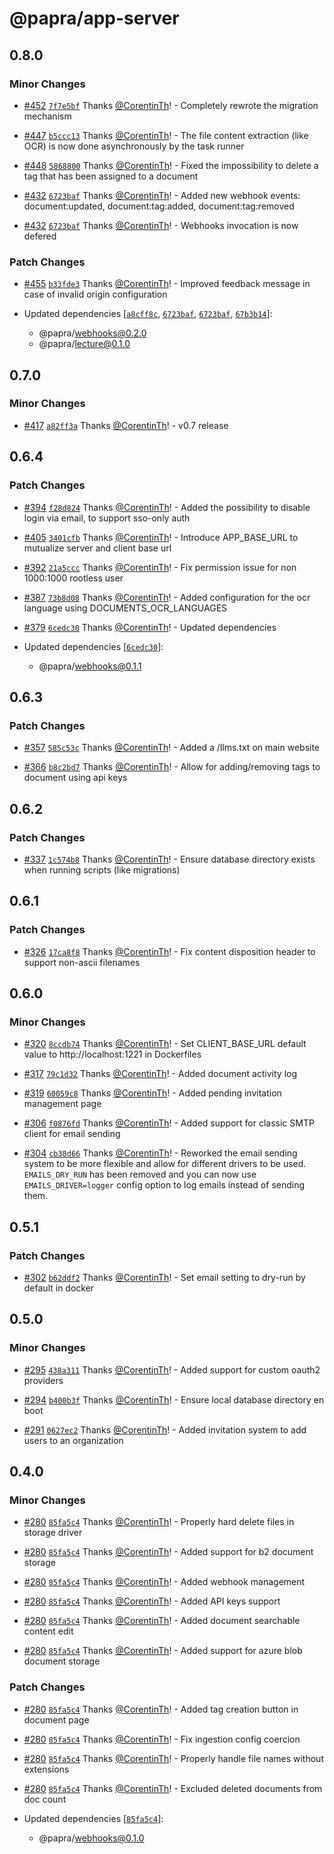 # @papra/app-server

## 0.8.0

### Minor Changes

- [#452](https://github.com/papra-hq/papra/pull/452) [`7f7e5bf`](https://github.com/papra-hq/papra/commit/7f7e5bffcbcfb843f3b2458400dfb44409a44867) Thanks [@CorentinTh](https://github.com/CorentinTh)! - Completely rewrote the migration mechanism

- [#447](https://github.com/papra-hq/papra/pull/447) [`b5ccc13`](https://github.com/papra-hq/papra/commit/b5ccc135ba7f4359eaf85221bcb40ee63ba7d6c7) Thanks [@CorentinTh](https://github.com/CorentinTh)! - The file content extraction (like OCR) is now done asynchronously by the task runner

- [#448](https://github.com/papra-hq/papra/pull/448) [`5868800`](https://github.com/papra-hq/papra/commit/5868800bcec6ed69b5441b50e4445fae5cdb5bfb) Thanks [@CorentinTh](https://github.com/CorentinTh)! - Fixed the impossibility to delete a tag that has been assigned to a document

- [#432](https://github.com/papra-hq/papra/pull/432) [`6723baf`](https://github.com/papra-hq/papra/commit/6723baf98ad46f989fe1e1e19ad0dd25622cca77) Thanks [@CorentinTh](https://github.com/CorentinTh)! - Added new webhook events: document:updated, document:tag:added, document:tag:removed

- [#432](https://github.com/papra-hq/papra/pull/432) [`6723baf`](https://github.com/papra-hq/papra/commit/6723baf98ad46f989fe1e1e19ad0dd25622cca77) Thanks [@CorentinTh](https://github.com/CorentinTh)! - Webhooks invocation is now defered

### Patch Changes

- [#455](https://github.com/papra-hq/papra/pull/455) [`b33fde3`](https://github.com/papra-hq/papra/commit/b33fde35d3e8622e31b51aadfe56875d8e48a2ef) Thanks [@CorentinTh](https://github.com/CorentinTh)! - Improved feedback message in case of invalid origin configuration

- Updated dependencies [[`a8cff8c`](https://github.com/papra-hq/papra/commit/a8cff8cedc062be3ed1d454e9de6e456553a4d8c), [`6723baf`](https://github.com/papra-hq/papra/commit/6723baf98ad46f989fe1e1e19ad0dd25622cca77), [`6723baf`](https://github.com/papra-hq/papra/commit/6723baf98ad46f989fe1e1e19ad0dd25622cca77), [`67b3b14`](https://github.com/papra-hq/papra/commit/67b3b14cdfa994874c695b9d854a93160ba6a911)]:
  - @papra/webhooks@0.2.0
  - @papra/lecture@0.1.0

## 0.7.0

### Minor Changes

- [#417](https://github.com/papra-hq/papra/pull/417) [`a82ff3a`](https://github.com/papra-hq/papra/commit/a82ff3a755fa1164b4d8ff09b591ed6482af0ccc) Thanks [@CorentinTh](https://github.com/CorentinTh)! - v0.7 release

## 0.6.4

### Patch Changes

- [#394](https://github.com/papra-hq/papra/pull/394) [`f28d824`](https://github.com/papra-hq/papra/commit/f28d8245bf385d7be3b3b8ee449c3fdc88fa375c) Thanks [@CorentinTh](https://github.com/CorentinTh)! - Added the possibility to disable login via email, to support sso-only auth

- [#405](https://github.com/papra-hq/papra/pull/405) [`3401cfb`](https://github.com/papra-hq/papra/commit/3401cfbfdc7e280d2f0f3166ceddcbf55486f574) Thanks [@CorentinTh](https://github.com/CorentinTh)! - Introduce APP_BASE_URL to mutualize server and client base url

- [#392](https://github.com/papra-hq/papra/pull/392) [`21a5ccc`](https://github.com/papra-hq/papra/commit/21a5ccce6d42fde143fd3596918dfdfc9af577a1) Thanks [@CorentinTh](https://github.com/CorentinTh)! - Fix permission issue for non 1000:1000 rootless user

- [#387](https://github.com/papra-hq/papra/pull/387) [`73b8d08`](https://github.com/papra-hq/papra/commit/73b8d080765b6eb9b479db39740cdc6972f6585d) Thanks [@CorentinTh](https://github.com/CorentinTh)! - Added configuration for the ocr language using DOCUMENTS_OCR_LANGUAGES

- [#379](https://github.com/papra-hq/papra/pull/379) [`6cedc30`](https://github.com/papra-hq/papra/commit/6cedc30716e320946f79a0a9fd8d3b26e834f4db) Thanks [@CorentinTh](https://github.com/CorentinTh)! - Updated dependencies

- Updated dependencies [[`6cedc30`](https://github.com/papra-hq/papra/commit/6cedc30716e320946f79a0a9fd8d3b26e834f4db)]:
  - @papra/webhooks@0.1.1

## 0.6.3

### Patch Changes

- [#357](https://github.com/papra-hq/papra/pull/357) [`585c53c`](https://github.com/papra-hq/papra/commit/585c53cd9d0d7dbd517dbb1adddfd9e7b70f9fe5) Thanks [@CorentinTh](https://github.com/CorentinTh)! - Added a /llms.txt on main website

- [#366](https://github.com/papra-hq/papra/pull/366) [`b8c2bd7`](https://github.com/papra-hq/papra/commit/b8c2bd70e3d0c215da34efcdcdf1b75da1ed96a1) Thanks [@CorentinTh](https://github.com/CorentinTh)! - Allow for adding/removing tags to document using api keys

## 0.6.2

### Patch Changes

- [#337](https://github.com/papra-hq/papra/pull/337) [`1c574b8`](https://github.com/papra-hq/papra/commit/1c574b8305eb7bde4f1b75ac38a610ca0120a613) Thanks [@CorentinTh](https://github.com/CorentinTh)! - Ensure database directory exists when running scripts (like migrations)

## 0.6.1

### Patch Changes

- [#326](https://github.com/papra-hq/papra/pull/326) [`17ca8f8`](https://github.com/papra-hq/papra/commit/17ca8f8f8110c3ffb550f67bfba817872370171c) Thanks [@CorentinTh](https://github.com/CorentinTh)! - Fix content disposition header to support non-ascii filenames

## 0.6.0

### Minor Changes

- [#320](https://github.com/papra-hq/papra/pull/320) [`8ccdb74`](https://github.com/papra-hq/papra/commit/8ccdb748349a3cacf38f032fd4d3beebce202487) Thanks [@CorentinTh](https://github.com/CorentinTh)! - Set CLIENT_BASE_URL default value to http://localhost:1221 in Dockerfiles

- [#317](https://github.com/papra-hq/papra/pull/317) [`79c1d32`](https://github.com/papra-hq/papra/commit/79c1d3206b140cf8b3d33ef8bda6098dcf4c9c9c) Thanks [@CorentinTh](https://github.com/CorentinTh)! - Added document activity log

- [#319](https://github.com/papra-hq/papra/pull/319) [`60059c8`](https://github.com/papra-hq/papra/commit/60059c895c4860cbfda69d3c989ad00542def65b) Thanks [@CorentinTh](https://github.com/CorentinTh)! - Added pending invitation management page

- [#306](https://github.com/papra-hq/papra/pull/306) [`f0876fd`](https://github.com/papra-hq/papra/commit/f0876fdc638d596c5b7f5eeb2e6cd9beecab328f) Thanks [@CorentinTh](https://github.com/CorentinTh)! - Added support for classic SMTP client for email sending

- [#304](https://github.com/papra-hq/papra/pull/304) [`cb38d66`](https://github.com/papra-hq/papra/commit/cb38d66485368429027826d7a1630e75fbe52e65) Thanks [@CorentinTh](https://github.com/CorentinTh)! - Reworked the email sending system to be more flexible and allow for different drivers to be used.
  `EMAILS_DRY_RUN` has been removed and you can now use `EMAILS_DRIVER=logger` config option to log emails instead of sending them.

## 0.5.1

### Patch Changes

- [#302](https://github.com/papra-hq/papra/pull/302) [`b62ddf2`](https://github.com/papra-hq/papra/commit/b62ddf2bc4d1b134b14c847ffa30b65cb29489af) Thanks [@CorentinTh](https://github.com/CorentinTh)! - Set email setting to dry-run by default in docker

## 0.5.0

### Minor Changes

- [#295](https://github.com/papra-hq/papra/pull/295) [`438a311`](https://github.com/papra-hq/papra/commit/438a31171c606138c4b7fa299fdd58dcbeaaf298) Thanks [@CorentinTh](https://github.com/CorentinTh)! - Added support for custom oauth2 providers

- [#294](https://github.com/papra-hq/papra/pull/294) [`b400b3f`](https://github.com/papra-hq/papra/commit/b400b3f18ddbeff33f8265f128d4bc8b67b27d77) Thanks [@CorentinTh](https://github.com/CorentinTh)! - Ensure local database directory en boot

- [#291](https://github.com/papra-hq/papra/pull/291) [`0627ec2`](https://github.com/papra-hq/papra/commit/0627ec25a422b7b820b08740cfc2905f9c55c00e) Thanks [@CorentinTh](https://github.com/CorentinTh)! - Added invitation system to add users to an organization

## 0.4.0

### Minor Changes

- [#280](https://github.com/papra-hq/papra/pull/280) [`85fa5c4`](https://github.com/papra-hq/papra/commit/85fa5c43424d139f5c2752a3ad644082e61d3d67) Thanks [@CorentinTh](https://github.com/CorentinTh)! - Properly hard delete files in storage driver

- [#280](https://github.com/papra-hq/papra/pull/280) [`85fa5c4`](https://github.com/papra-hq/papra/commit/85fa5c43424d139f5c2752a3ad644082e61d3d67) Thanks [@CorentinTh](https://github.com/CorentinTh)! - Added support for b2 document storage

- [#280](https://github.com/papra-hq/papra/pull/280) [`85fa5c4`](https://github.com/papra-hq/papra/commit/85fa5c43424d139f5c2752a3ad644082e61d3d67) Thanks [@CorentinTh](https://github.com/CorentinTh)! - Added webhook management

- [#280](https://github.com/papra-hq/papra/pull/280) [`85fa5c4`](https://github.com/papra-hq/papra/commit/85fa5c43424d139f5c2752a3ad644082e61d3d67) Thanks [@CorentinTh](https://github.com/CorentinTh)! - Added API keys support

- [#280](https://github.com/papra-hq/papra/pull/280) [`85fa5c4`](https://github.com/papra-hq/papra/commit/85fa5c43424d139f5c2752a3ad644082e61d3d67) Thanks [@CorentinTh](https://github.com/CorentinTh)! - Added document searchable content edit

- [#280](https://github.com/papra-hq/papra/pull/280) [`85fa5c4`](https://github.com/papra-hq/papra/commit/85fa5c43424d139f5c2752a3ad644082e61d3d67) Thanks [@CorentinTh](https://github.com/CorentinTh)! - Added support for azure blob document storage

### Patch Changes

- [#280](https://github.com/papra-hq/papra/pull/280) [`85fa5c4`](https://github.com/papra-hq/papra/commit/85fa5c43424d139f5c2752a3ad644082e61d3d67) Thanks [@CorentinTh](https://github.com/CorentinTh)! - Added tag creation button in document page

- [#280](https://github.com/papra-hq/papra/pull/280) [`85fa5c4`](https://github.com/papra-hq/papra/commit/85fa5c43424d139f5c2752a3ad644082e61d3d67) Thanks [@CorentinTh](https://github.com/CorentinTh)! - Fix ingestion config coercion

- [#280](https://github.com/papra-hq/papra/pull/280) [`85fa5c4`](https://github.com/papra-hq/papra/commit/85fa5c43424d139f5c2752a3ad644082e61d3d67) Thanks [@CorentinTh](https://github.com/CorentinTh)! - Properly handle file names without extensions

- [#280](https://github.com/papra-hq/papra/pull/280) [`85fa5c4`](https://github.com/papra-hq/papra/commit/85fa5c43424d139f5c2752a3ad644082e61d3d67) Thanks [@CorentinTh](https://github.com/CorentinTh)! - Excluded deleted documents from doc count

- Updated dependencies [[`85fa5c4`](https://github.com/papra-hq/papra/commit/85fa5c43424d139f5c2752a3ad644082e61d3d67)]:
  - @papra/webhooks@0.1.0
